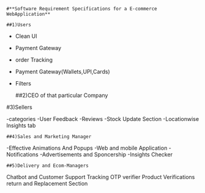 	#**Software Requirement Specifications for a E-commerce WebApplication**

	##1)Users

- Clean UI
-  Payment Gateway
- order Tracking
- Payment Gateway(Wallets,UPI,Cards)
- Filters




	##2)CEO of that particular Company











#3)Sellers

-categories
-User Feedback
-Reviews
-Stock Update Section
-Locationwise Insights tab




	##4)Sales and Marketing Manager

-Effective Animations And Popups
-Web and mobile Application
-Notifications
-Advertisements and Sponcership
-Insights Checker



	##5)Delivery and Ecom-Managers
Chatbot and Customer Support
Tracking
OTP verifier
Product Verifications
return and Replacement Section 
